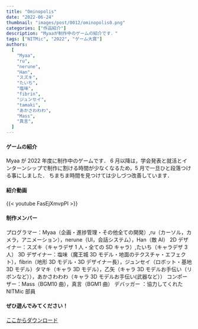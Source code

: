 ```yaml
---
title: "Ominopolis"
date: "2022-06-24"
thumbnail: "images/post/0012/ominopolis0.png"
categories: ["作品紹介"]
description: "Myaaが制作中のゲームの紹介です．"
tags: ["NITMic", "2022", "ゲーム大賞"]
authors:
  [
    "Myaa",
    "ru",
    "nerune",
    "Han",
    "スズキ",
    "たいち",
    "塩味",
    "fibrin",
    "ジュンセイ",
    "tamaki",
    "あかさわわわ",
    "Mass",
    "真言",
  ]
---
```


#### ゲームの紹介

Myaa が 2022 年度に制作中のゲームです．
6 月以降は，学会発表と就活とインターンシップで制作に割ける時間が少なくなるため，5 月で一旦ひと段落つける事にしました．
ちまちま時間を見つけては少しづつ改善しています．

#### 紹介動画

{{< youtube FasEjXmvpPI >}}

#### 制作メンバー

プログラマー：Myaa（企画・進捗管理・その他全ての開発）,ru（カーソル，カメラ，アニメーション），nerune（UI，会話システム），Han（敵 AI）
2D デザイナー：スズキ（キャラデザ 1 人・全ての SD キャラ）,たいち（キャラデザ 3 人）
3D デザイナー：塩味（魔王城 3D モデル・地面のテクスチャ・エフェクト），fibrin（地形 3D モデル・3D デザイナー長），ジュンセイ（ロボット・基地 3D モデル）タマキ（キャラ 3D モデル），乙矢（キャラ 3D モデルお手伝い（リボンなど）），あかさわわわ（キャラ 3D モデルお手伝い(武器など））
コンポーザー：Mass（BGM10 曲），真言（BGM1 曲）
デバッガー ：協力してくれた NITMic 部員

#### ぜひ遊んでみてください！

[ここからダウンロード](https://drive.google.com/drive/folders/16ANRzHVlEISbWRiqScvmPoe0uYKCeNdm?usp=sharing)
